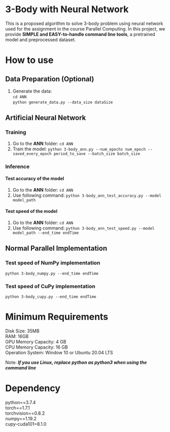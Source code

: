 # 3-Body with Neural Network

This is a proposed algorithm to solve 3-body problem using neural network used for the assignment in the course Parallel Computing. In this project, we provide **SIMPLE and EASY-to-handle command line tools**, a pretrained model and preprocessed dataset.

# How to use

## Data Preparation (Optional)

1. Generate the data:  
``cd ANN``  
``python generate_data.py --data_size dataSize``

## Artificial Neural Network

### Training

1. Go to the **ANN** folder:
``cd ANN``
2. Train the model:
``python 3-body_ann.py --num_epochs num_epoch --saved_every_epoch period_to_save --batch_size batch_size``

### Inference

#### Test accuracy of the model

1. Go to the **ANN** folder:
``cd ANN``
2. Use following command:
``python 3-body_ann_test_accuracy.py --model model_path``

#### Test speed of the model

1. Go to the **ANN** folder:
``cd ANN``
2. Use following command:
``python 3-body_ann_test_speed.py --model model_path --end_time endTime``

## Normal Parallel Implementation

### Test speed of NumPy implementation
``python 3-body_numpy.py --end_time endTime``

### Test speed of CuPy implementation
``python 3-body_cupy.py --end_time endTime``

# Minimum Requirements  
Disk Size: 35MB  
RAM: 16GB  
GPU Memory Capacity: 4 GB  
CPU Memory Capacity: 16 GB  
Operation System: Window 10 or Ubuntu 20.04 LTS

Note: ***If you use Linux, replace python as python3 when using the command line***

# Dependency
python==3.7.4  
torch==1.7.1  
torchvision==0.8.2  
numpy==1.19.2  
cupy-cuda101=8.1.0 